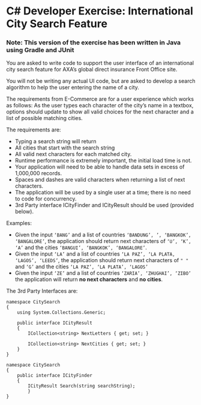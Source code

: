 # C# Developer Exercise: International City Search Feature

### Note: This version of the exercise has been written in Java using Gradle and JUnit

You are asked to write code to support the user interface of an international city search feature for AXA’s global direct insurance Front Office site.

You will not be writing any actual UI code, but are asked to develop a search algorithm to help the user entering the name of a city.

The requirements from E-Commerce are for a user experience which works as follows: As the user types each character of the city’s name in a textbox, options should update to show all valid choices for the next character and a list of possible matching cities.

The requirements are:
* Typing a search string will return
* All cities that start with the search string
* All valid next characters for each matched city.
* Runtime performance is extremely important, the initial load time is not.
* Your application will need to be able to handle data sets in excess of 1,000,000 records.
* Spaces and dashes are valid characters when returning a list of next characters.
* The application will be used by a single user at a time; there is no need to code for concurrency.
* 3rd Party interface ICityFinder and ICityResult should be used (provided below).

Examples:
- Given the input `‘BANG’` and a list of countries `‘BANDUNG’, ’, ‘BANGKOK’, ‘BANGALORE’`, the application should return next characters of `‘U’, ‘K’, ‘A’` and the cities `‘BANGUI’, ‘BANGKOK’, ‘BANGALORE’`.
- Given the input `‘LA’` and a list of countries `‘LA PAZ’, ‘LA PLATA, ‘LAGOS’, ‘LEEDS’`, the application should return next characters of `" "` and `‘G’` and the cities `‘LA PAZ’, ‘LA PLATA’, ‘LAGOS’`
- Given the input `‘ZE’` and a list of countries `‘ZARIA’, ‘ZHUGHAI’, ‘ZIBO’` the application will return **no next characters** and **no cities**.

The 3rd Party Interfaces are:
```
namespace CitySearch
{
    using System.Collections.Generic;

    public interface ICityResult
    {
        ICollection<string> NextLetters { get; set; }

        ICollection<string> NextCities { get; set; }
    }
}
```

```
namespace CitySearch
{
    public interface ICityFinder
    {
        ICityResult Search(string searchString);
        }
}
```